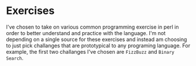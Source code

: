 # Exercises

I've chosen to take on various common programming exercise in perl in order to
better understand and practice with the language. I'm not depending on a single
source for these exercises and instead am choosing to just pick challanges that
are prototypical to any programing language. For example, the first two
challanges I've chosen are `FizzBuzz` and `Binary Search`. 
